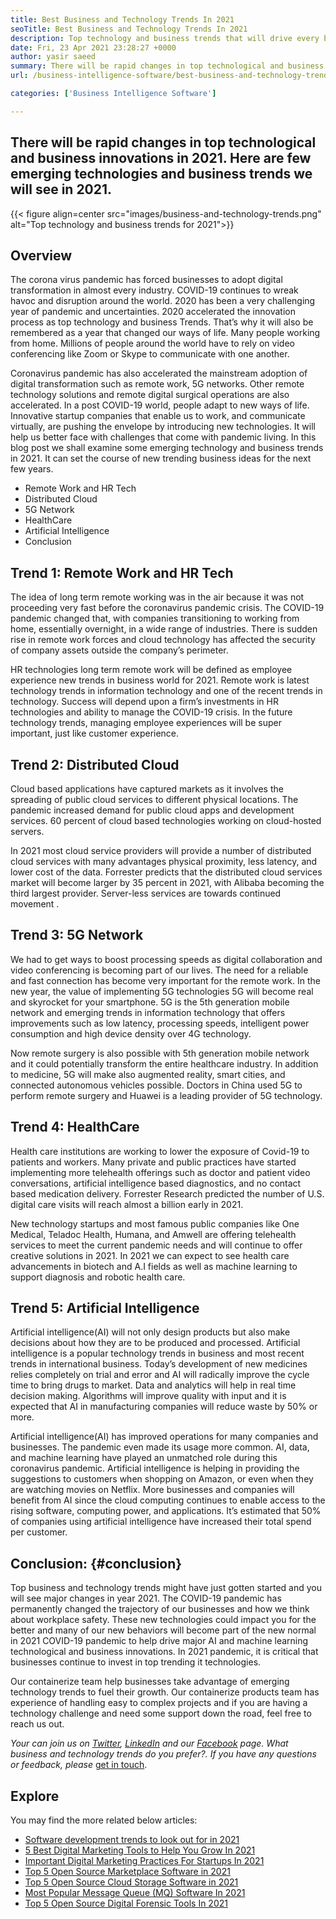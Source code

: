 ```yaml
---
title: Best Business and Technology Trends In 2021
seoTitle: Best Business and Technology Trends In 2021
description: Top technology and business trends that will drive every business in 2021. I believe every business around the world must adopt these new technology trends.
date: Fri, 23 Apr 2021 23:28:27 +0000
author: yasir saeed
summary: There will be rapid changes in top technological and business innovations in 2021. Here are few emerging technologies and business trends we will see in 2021.
url: /business-intelligence-software/best-business-and-technology-trends-in-2021/

categories: ['Business Intelligence Software']

---
```

## There will be rapid changes in top technological and business innovations in 2021. Here are few emerging technologies and business trends we will see in 2021.

{{< figure align=center src="images/business-and-technology-trends.png" alt="Top technology and business trends for 2021">}}  

## **Overview**

The corona virus pandemic has forced businesses to adopt digital transformation in almost every industry. COVID-19 continues to wreak havoc and disruption around the world. 2020 has been a very challenging year of pandemic and uncertainties. 2020 accelerated the innovation process as top technology and business Trends. That’s why it will also be remembered as a year that changed our ways of life. Many people working from home. Millions of people around the world have to rely on video conferencing like Zoom or Skype to communicate with one another.

Coronavirus pandemic has also accelerated the mainstream adoption of digital transformation such as remote work, 5G networks. Other remote technology solutions and remote digital surgical operations are also accelerated. In a post COVID-19 world, people adapt to new ways of life. Innovative startup companies that enable us to work, and communicate virtually, are pushing the envelope by introducing new technologies. It will help us better face with challenges that come with pandemic living. In this blog post we shall examine some emerging technology and business trends in 2021. It can set the course of new trending business ideas for the next few years.

  * Remote Work and HR Tech
  * Distributed Cloud
  * 5G Network
  * HealthCare
  * Artificial Intelligence
  * Conclusion

## Trend 1: Remote Work and HR Tech

The idea of long term remote working was in the air because it was not proceeding very fast before the coronavirus pandemic crisis. The COVID-19 pandemic changed that, with companies transitioning to working from home, essentially overnight, in a wide range of industries. There is sudden rise in remote work forces and cloud technology has affected the security of company assets outside the company’s perimeter.

HR technologies long term remote work will be defined as employee experience new trends in business world for 2021. Remote work is latest technology trends in information technology and one of the recent trends in technology. Success will depend upon a firm’s investments in HR technologies and ability to manage the COVID-19 crisis. In the future technology trends, managing employee experiences will be super important, just like customer experience.

## Trend 2: Distributed Cloud

Cloud based applications have captured markets as it involves the spreading of public cloud services to different physical locations. The pandemic increased demand for public cloud apps and development services. 60 percent of cloud based technologies working on cloud-hosted servers.

In 2021 most cloud service providers will provide a number of distributed cloud services with many advantages physical proximity, less latency, and lower cost of the data. Forrester predicts that the distributed cloud services market will become larger by 35 percent in 2021, with Alibaba becoming the third largest provider. Server-less services are towards continued movement .

## Trend 3: 5G Network

We had to get ways to boost processing speeds as digital collaboration and video conferencing is becoming part of our lives. The need for a reliable and fast connection has become very important for the remote work. In the new year, the value of implementing 5G technologies 5G will become real and skyrocket for your smartphone. 5G is the 5th generation mobile network and emerging trends in information technology that offers improvements such as low latency, processing speeds, intelligent power consumption and high device density over 4G technology.

Now remote surgery is also possible with 5th generation mobile network and it could potentially transform the entire healthcare industry. In addition to medicine, 5G will make also augmented reality, smart cities, and connected autonomous vehicles possible. Doctors in China used 5G to perform remote surgery and Huawei is a leading provider of 5G technology.

## Trend 4: HealthCare

Health care institutions are working to lower the exposure of Covid-19 to patients and workers. Many private and public practices have started implementing more telehealth offerings such as doctor and patient video conversations, artificial intelligence based diagnostics, and no contact based medication delivery. Forrester Research predicted the number of U.S. digital care visits will reach almost a billion early in 2021.

New technology startups and most famous public companies like One Medical, Teladoc Health, Humana, and Amwell are offering telehealth services to meet the current pandemic needs and will continue to offer creative solutions in 2021. In 2021 we can expect to see health care advancements in biotech and A.I fields as well as machine learning to support diagnosis and robotic health care.

## Trend 5: Artificial Intelligence

Artificial intelligence(AI) will not only design products but also make decisions about how they are to be produced and processed. Artificial intelligence is a popular technology trends in business and most recent trends in international business. Today’s development of new medicines relies completely on trial and error and AI will radically improve the cycle time to bring drugs to market. Data and analytics will help in real time decision making. Algorithms will improve quality with input and it is expected that AI in manufacturing companies will reduce waste by 50% or more.

Artificial intelligence(AI) has improved operations for many companies and businesses. The pandemic even made its usage more common. AI, data, and machine learning have played an unmatched role during this coronavirus pandemic. Artificial intelligence is helping in providing the suggestions to customers when shopping on Amazon, or even when they are watching movies on Netflix. More businesses and companies will benefit from AI since the cloud computing continues to enable access to the rising software, computing power, and applications. It’s estimated that 50% of companies using artificial intelligence have increased their total spend per customer.

## Conclusion: {#conclusion}

Top business and technology trends might have just gotten started and you will see major changes in year 2021. The COVID-19 pandemic has permanently changed the trajectory of our businesses and how we think about workplace safety. These new technologies could impact you for the better and many of our new behaviors will become part of the new normal in 2021 COVID-19 pandemic to help drive major AI and machine learning technological and business innovations. In 2021 pandemic, it is critical that businesses continue to invest in top trending it technologies. 

Our containerize team help businesses take advantage of emerging technology trends to fuel their growth. Our containerize products team has experience of handling easy to complex projects and if you are having a technology challenge and need some support down the road, feel free to reach us out. 

_Your can join us on [Twitter][1], [LinkedIn][2] and our [Facebook][3] page. What business and technology trends do you prefer?. If you have any questions or feedback, please_ [get in touch][4].

## Explore

You may find the more related below articles:

  * [Software development trends to look out for in 2021][5]
  * [5 Best Digital Marketing Tools to Help You Grow In 2021][6]
  * [Important Digital Marketing Practices For Startups In 2021][7]
  * [Top 5 Open Source Marketplace Software in 2021][8]
  * [Top 5 Open Source Cloud Storage Software in 2021][9]
  * [Most Popular Message Queue (MQ) Software In 2021][10]
  * [Top 5 Open Source Digital Forensic Tools In 2021][11]

 [1]: https://twitter.com/containerize_co
 [2]: https://www.linkedin.com/company/containerize/
 [3]: http://facebook.com/containerize
 [4]: mailto:yasir.saeed@aspose.com
 [5]: https://blog.containerize.com/2021/04/09/software-development-trends-to-look-out-for-in-2021/
 [6]: https://blog.containerize.com/2021/01/03/5-best-digital-marketing-tools-to-help-you-grow-in-2021/
 [7]: https://blog.containerize.com/2021/04/30/important-digital-marketing-practices-for-startups-in-2021/
 [8]: https://blog.containerize.com/2021/05/07/top-5-open-source-marketplace-software-in-2021/
 [9]: https://blog.containerize.com/2021/06/25/top-5-open-source-cloud-storage-software-in-2021/
 [10]: https://blog.containerize.com/2021/07/09/top-5-open-source-message-queue-software-in-2021/
 [11]: https://blog.containerize.com/2021/08/30/top-5-open-source-digital-forensic-tools-in-2021/